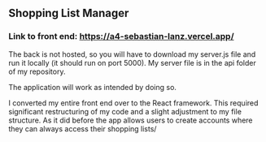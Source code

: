 ## Shopping List Manager

### Link to front end: https://a4-sebastian-lanz.vercel.app/
The back is not hosted, so you will have to download my server.js
file and run it locally (it should run on port 5000). My server file
is in the api folder of my repository. 

The application will work as intended by doing so. 

I converted my entire front end over to the React framework. This
required significant restructuring of my code and a slight adjustment
to my file structure. As it did before the app allows users to 
create accounts where they can always access their shopping lists/ 